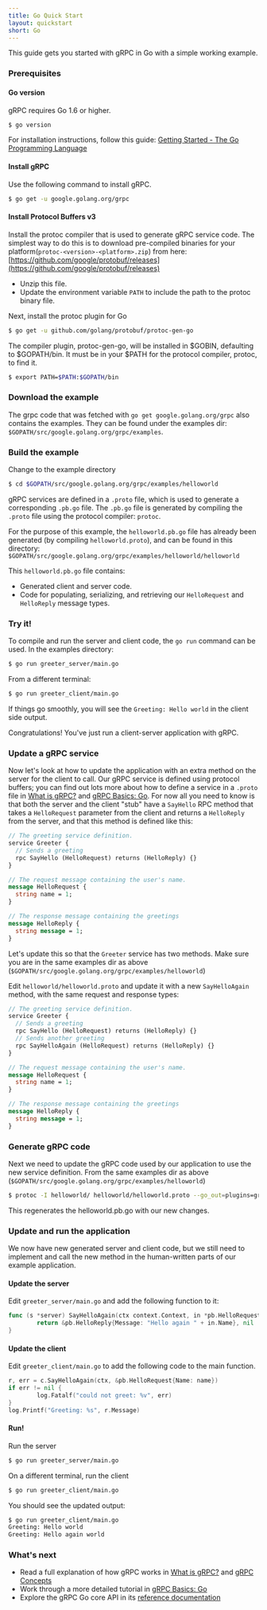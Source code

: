```yaml
---
title: Go Quick Start
layout: quickstart
short: Go
---
```

<p class="lead">This guide gets you started with gRPC in Go with a simple
working example.</p>

<div id="toc"></div>

### Prerequisites

#### Go version

gRPC requires Go 1.6 or higher.

```sh
$ go version
```

For installation instructions, follow this guide: [Getting Started - The Go Programming Language](https://golang.org/doc/install)

#### Install gRPC

Use the following command to install gRPC.

```sh
$ go get -u google.golang.org/grpc
```

#### Install Protocol Buffers v3

Install the protoc compiler that is used to generate gRPC service code. The simplest way to do this is to download pre-compiled binaries for your platform(`protoc-<version>-<platform>.zip`) from here: [https://github.com/google/protobuf/releases](https://github.com/google/protobuf/releases)

  * Unzip this file.
  * Update the environment variable `PATH` to include the path to the protoc binary file.

Next, install the protoc plugin for Go

```sh
$ go get -u github.com/golang/protobuf/protoc-gen-go
```

The compiler plugin, protoc-gen-go, will be installed in $GOBIN, defaulting to $GOPATH/bin. It must be in your $PATH for the protocol compiler, protoc, to find it.  

```sh
$ export PATH=$PATH:$GOPATH/bin
```

### Download the example

The grpc code that was fetched with `go get google.golang.org/grpc` also contains the examples. They can be found under the examples dir: `$GOPATH/src/google.golang.org/grpc/examples`.

### Build the example

Change to the example directory

```sh
$ cd $GOPATH/src/google.golang.org/grpc/examples/helloworld
```

gRPC services are defined in a `.proto` file, which is used to generate a corresponding `.pb.go` file. The `.pb.go` file is generated by compiling the `.proto` file using the protocol compiler: `protoc`.

For the purpose of this example, the `helloworld.pb.go` file has already been generated (by compiling `helloworld.proto`), and can be found in this directory: `$GOPATH/src/google.golang.org/grpc/examples/helloworld/helloworld`

This `helloworld.pb.go` file contains:

  * Generated client and server code.
  * Code for populating, serializing, and retrieving our `HelloRequest` and `HelloReply` message types.

### Try it!

To compile and run the server and client code, the `go run` command can be used.
In the examples directory:

```sh
$ go run greeter_server/main.go
```

From a different terminal:

```sh
$ go run greeter_client/main.go
```

If things go smoothly, you will see the `Greeting: Hello world` in the client side output.

Congratulations! You've just run a client-server application with gRPC.

### Update a gRPC service

Now let's look at how to update the application with an extra method on the
server for the client to call. Our gRPC service is defined using protocol
buffers; you can find out lots more about how to define a service in a `.proto`
file in [What is gRPC?](/docs/guides) and [gRPC Basics:
Go](/docs/tutorials/basic/go/). For now all you need to know is that both the server and the client
"stub" have a `SayHello` RPC method that takes a `HelloRequest` parameter from
the client and returns a `HelloReply` from the server, and that this method
is defined like this:

```protobuf
// The greeting service definition.
service Greeter {
  // Sends a greeting
  rpc SayHello (HelloRequest) returns (HelloReply) {}
}

// The request message containing the user's name.
message HelloRequest {
  string name = 1;
}

// The response message containing the greetings
message HelloReply {
  string message = 1;
}
```

Let's update this so that the `Greeter` service has two methods. Make sure you are in the same examples dir as above (`$GOPATH/src/google.golang.org/grpc/examples/helloworld`) 

Edit `helloworld/helloworld.proto` and update it with a new `SayHelloAgain` method, with the same request and response
types:

```protobuf
// The greeting service definition.
service Greeter {
  // Sends a greeting
  rpc SayHello (HelloRequest) returns (HelloReply) {}
  // Sends another greeting
  rpc SayHelloAgain (HelloRequest) returns (HelloReply) {}
}

// The request message containing the user's name.
message HelloRequest {
  string name = 1;
}

// The response message containing the greetings
message HelloReply {
  string message = 1;
}
```

### Generate gRPC code

Next we need to update the gRPC code used by our application to use the new
service definition. From the same examples dir as above (`$GOPATH/src/google.golang.org/grpc/examples/helloworld`)

```sh
$ protoc -I helloworld/ helloworld/helloworld.proto --go_out=plugins=grpc:helloworld
```

This regenerates the helloworld.pb.go with our new changes.

### Update and run the application

We now have new generated server and client code, but we still need to implement
and call the new method in the human-written parts of our example application.

#### Update the server

Edit `greeter_server/main.go` and add the following function to it:

```go
func (s *server) SayHelloAgain(ctx context.Context, in *pb.HelloRequest) (*pb.HelloReply, error) {
        return &pb.HelloReply{Message: "Hello again " + in.Name}, nil
}
```

#### Update the client

Edit `greeter_client/main.go` to add the following code to the main function.

```go
r, err = c.SayHelloAgain(ctx, &pb.HelloRequest{Name: name})
if err != nil {
        log.Fatalf("could not greet: %v", err)
}
log.Printf("Greeting: %s", r.Message)
```

#### Run!

Run the server 

```sh
$ go run greeter_server/main.go
```

On a different terminal, run the client 

```sh
$ go run greeter_client/main.go
```

You should see the updated output:

```sh
$ go run greeter_client/main.go
Greeting: Hello world
Greeting: Hello again world
```

### What's next

- Read a full explanation of how gRPC works in [What is gRPC?](/docs/guides/)
  and [gRPC Concepts](/docs/guides/concepts/)
- Work through a more detailed tutorial in [gRPC Basics: Go](/docs/tutorials/basic/go/)
- Explore the gRPC Go core API in its [reference
  documentation](https://godoc.org/google.golang.org/grpc)